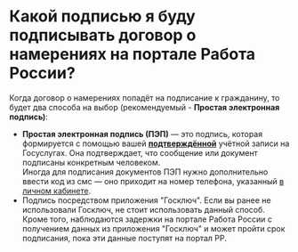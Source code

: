 # Какой подписью я  буду подписывать договор о намерениях на портале Работа России?

Когда договор о намерениях попадёт на подписание к гражданину, то будет два способа на выбор (рекомендуемый - **Простая электронная подпись)**:

* **Простая электронная подпись (ПЭП)** — это подпись, которая формируется с помощью  вашей [**подтверждённой**](https://www.gosuslugi.ru/help/faq/popular/2) учётной записи на Госуслугах. Она подтверждает, что сообщение или документ подписаны конкретным человеком. \
  Иногда для подписания документов ПЭП нужно дополнительно ввести код из смс — оно приходит на номер телефона, указанный [в личном кабинете](https://lk.gosuslugi.ru/settings/account).
* Подпись посредством приложения "Госключ". Если вы ранее не использовали Госключ, не стоит использовать данный способ. Кроме того, наблюдаются задержки на портале Работа России с получением данных из приложения "Госключ"  и может пройти срок подписания, пока эти данные поступят на портал РР.

